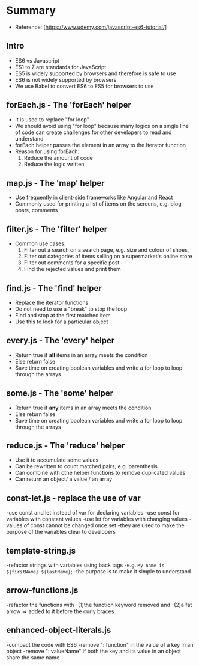 # Summary
- Reference: [https://www.udemy.com/javascript-es6-tutorial/]

## Intro
- ES6 vs Javascript
- ES1 to 7 are standards for JavaScript
- ES5 is widely supported by browsers and therefore is safe to use
- ES6 is not widely supported by browsers
- We use Babel to convert ES6 to ES5 for browsers to use

## forEach.js - The 'forEach' helper
- It is used to replace "for loop"
- We should avoid using "for loop" because many logics on a single line of code can create challenges for other developers to read and understand
- forEach helper passes the element in an array to the Iterator function
- Reason for using forEach:
  1. Reduce the amount of code
  2. Reduce the logic written

## map.js - The 'map' helper
- Use frequently in client-side frameworks like Angular and React
- Commonly used for printing a list of items on the screens, e.g. blog posts, comments

## filter.js - The 'filter' helper
- Common use cases: 
  1. Filter out a search on a search page, e.g. size and colour of shoes, 
  2. Filter out categories of items selling on a supermarket's online store
  3. Filter out comments for a specific post
  4. Find the rejected values and print them

## find.js - The 'find' helper
- Replace the iterator functions
- Do not need to use a "break" to stop the loop
- Find and stop at the first matched item
- Use this to look for a particular object

## every.js - The 'every' helper
- Return true if **all** items in an array meets the condition
- Else return false
- Save time on creating boolean variables and write a for loop to loop through the arrays

## some.js - The 'some' helper
- Return true if **any** items in an array meets the condition
- Else return false
- Save time on creating boolean variables and write a for loop to loop through the arrays

## reduce.js - The 'reduce' helper
- Use it to accumulate some values
- Can be rewritten to count matched pairs, e.g. parenthesis
- Can combine with othe helper functions to remove duplicated values
- Can return an object/ a value / an array

## const-let.js - replace the use of var
-use const and let instead of var for declaring variables
-use const for variables with constant values
-use let for variables with changing values
-values of const cannot be changed once set
-they are used to make the purpose of the variables clear to developers

## template-string.js
-refactor strings with variables using back tags
-e.g. `My name is ${firstName} ${lastName}`;
-the purpose is to make it simple to understand

## arrow-functions.js
-refactor the functions with 
-(1)the function keyword removed and 
-(2)a fat arrow => added to it before the curly braces

## enhanced-object-literals.js
-compact the code with ES6
-remove ": function" in the value of a key in an object
-remove ": valueName" if both the key and its value in an object share the same name